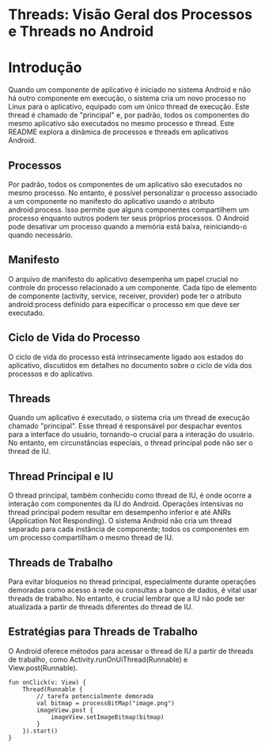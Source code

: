 # Threads: Visão Geral dos Processos e Threads no Android
# Introdução
Quando um componente de aplicativo é iniciado no sistema Android e não há outro componente em execução, o sistema cria um novo processo no Linux para o aplicativo, equipado com um único thread de execução. Este thread é chamado de "principal" e, por padrão, todos os componentes do mesmo aplicativo são executados no mesmo processo e thread. Este README explora a dinâmica de processos e threads em aplicativos Android.

## Processos
Por padrão, todos os componentes de um aplicativo são executados no mesmo processo. No entanto, é possível personalizar o processo associado a um componente no manifesto do aplicativo usando o atributo android:process. Isso permite que alguns componentes compartilhem um processo enquanto outros podem ter seus próprios processos. O Android pode desativar um processo quando a memória está baixa, reiniciando-o quando necessário.

## Manifesto
O arquivo de manifesto do aplicativo desempenha um papel crucial no controle do processo relacionado a um componente. Cada tipo de elemento de componente (activity, service, receiver, provider) pode ter o atributo android:process definido para especificar o processo em que deve ser executado.

## Ciclo de Vida do Processo
O ciclo de vida do processo está intrinsecamente ligado aos estados do aplicativo, discutidos em detalhes no documento sobre o ciclo de vida dos processos e do aplicativo.

## Threads
Quando um aplicativo é executado, o sistema cria um thread de execução chamado "principal". Esse thread é responsável por despachar eventos para a interface do usuário, tornando-o crucial para a interação do usuário. No entanto, em circunstâncias especiais, o thread principal pode não ser o thread de IU.

## Thread Principal e IU
O thread principal, também conhecido como thread de IU, é onde ocorre a interação com componentes da IU do Android. Operações intensivas no thread principal podem resultar em desempenho inferior e até ANRs (Application Not Responding). O sistema Android não cria um thread separado para cada instância de componente; todos os componentes em um processo compartilham o mesmo thread de IU.

## Threads de Trabalho
Para evitar bloqueios no thread principal, especialmente durante operações demoradas como acesso à rede ou consultas a banco de dados, é vital usar threads de trabalho. No entanto, é crucial lembrar que a IU não pode ser atualizada a partir de threads diferentes do thread de IU.

## Estratégias para Threads de Trabalho
O Android oferece métodos para acessar o thread de IU a partir de threads de trabalho, como Activity.runOnUiThread(Runnable) e View.post(Runnable).

```
fun onClick(v: View) {
    Thread(Runnable {
        // tarefa potencialmente demorada
        val bitmap = processBitMap("image.png")
        imageView.post {
            imageView.setImageBitmap(bitmap)
        }
    }).start()
}
```
